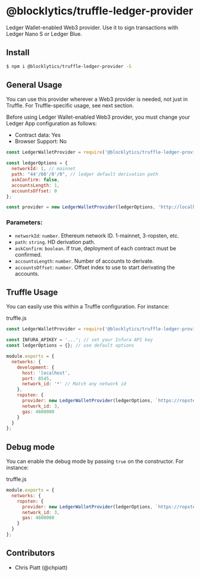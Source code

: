 # @blocklytics/truffle-ledger-provider

Ledger Wallet-enabled Web3 provider. Use it to sign transactions with Ledger Nano S or Ledger Blue.

## Install

```sh
$ npm i @blocklytics/truffle-ledger-provider -S
```

## General Usage

You can use this provider wherever a Web3 provider is needed, not just in Truffle. For Truffle-specific usage, see next section.

Before using Ledger Wallet-enabled Web3 provider, you must change your Ledger App configuration as follows:

- Contract data: Yes
- Browser Support: No

```js
const LedgerWalletProvider = require('@blocklytics/truffle-ledger-provider');

const ledgerOptions = {
  networkId: 1, // mainnet
  path: "44'/60'/0'/0", // ledger default derivation path
  askConfirm: false,
  accountsLength: 1,
  accountsOffset: 0
};

const provider = new LedgerWalletProvider(ledgerOptions, 'http://localhost:8545');
```

### Parameters:

- `networkId`: `number`. Ethereum network ID. 1-mainnet, 3-ropsten, etc.
- `path`: `string`. HD derivation path.
- `askConfirm`: `boolean`. If true, deployment of each contract must be confirmed.
- `accountsLength`: `number`. Number of accounts to derivate.
- `accountsOffset`: `number`. Offset index to use to start derivating the accounts.

## Truffle Usage

You can easily use this within a Truffle configuration. For instance:

truffle.js

```js
const LedgerWalletProvider = require('@blocklytics/truffle-ledger-provider');

const INFURA_APIKEY = '...'; // set your Infura API key
const ledgerOptions = {}; // use default options

module.exports = {
  networks: {
    development: {
      host: 'localhost',
      port: 8545,
      network_id: '*' // Match any network id
    },
    ropsten: {
      provider: new LedgerWalletProvider(ledgerOptions, `https://ropsten.infura.io/${INFURA_APIKEY}`),
      network_id: 3,
      gas: 4600000
    }
  }
};
```

## Debug mode

You can enable the debug mode by passing `true` on the constructor. For instance:

truffle.js

```js
module.exports = {
  networks: {
    ropsten: {
      provider: new LedgerWalletProvider(ledgerOptions, `https://ropsten.infura.io/${INFURA_APIKEY}`, true), // Enable debug.
      network_id: 3,
      gas: 4600000
    }
  }
};
```

## Contributors
- Chris Piatt (@chpiatt)
